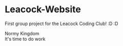 # Leacock-Website
First group project for the Leacock Coding Club!
:D
:D


Normy Kingdom
<br>
It's time to do work
